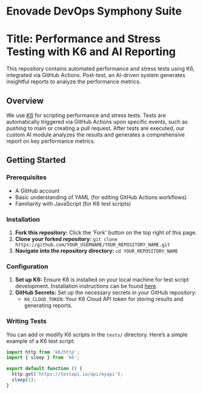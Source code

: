 # Enovade DevOps Symphony Suite

# Title: Performance and Stress Testing with K6 and AI Reporting

This repository contains automated performance and stress tests using K6, integrated via GitHub Actions. Post-test, an AI-driven system generates insightful reports to analyze the performance metrics.

## Overview

We use [K6](https://k6.io) for scripting performance and stress tests. Tests are automatically triggered via GitHub Actions upon specific events, such as pushing to main or creating a pull request. After tests are executed, our custom AI module analyzes the results and generates a comprehensive report on key performance metrics.

## Getting Started

### Prerequisites

- A GitHub account
- Basic understanding of YAML (for editing GitHub Actions workflows)
- Familiarity with JavaScript (for K6 test scripts)

### Installation

1. **Fork this repository:** Click the 'Fork' button on the top right of this page.
2. **Clone your forked repository:** `git clone https://github.com/YOUR_USERNAME/YOUR_REPOSITORY_NAME.git`
3. **Navigate into the repository directory:** `cd YOUR_REPOSITORY_NAME`

### Configuration

1. **Set up K6:** Ensure K6 is installed on your local machine for test script development. Installation instructions can be found [here](https://k6.io/docs/getting-started/installation).
2. **GitHub Secrets:** Set up the necessary secrets in your GitHub repository:
   - `K6_CLOUD_TOKEN`: Your K6 Cloud API token for storing results and generating reports.

### Writing Tests

You can add or modify K6 scripts in the `tests/` directory. Here’s a simple example of a K6 test script:

```javascript
import http from 'k6/http';
import { sleep } from 'k6';

export default function () {
  http.get('https://testapi.io/api/myapi');
  sleep(1);
}
```
